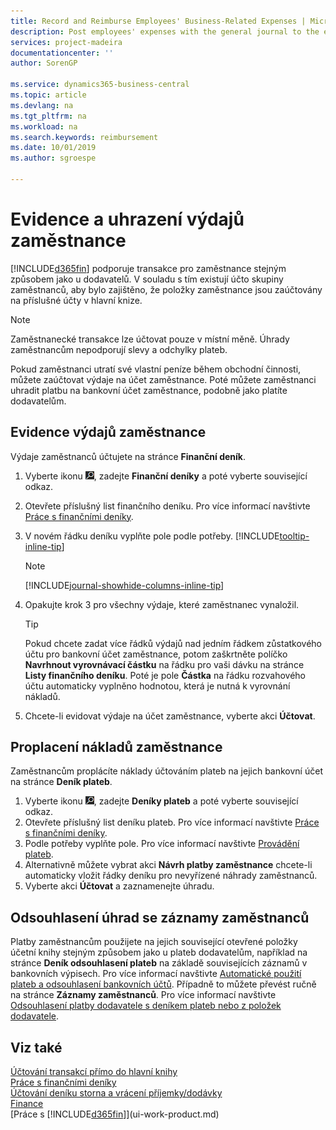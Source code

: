 ```yaml
---
title: Record and Reimburse Employees' Business-Related Expenses | Microsoft Docs
description: Post employees' expenses with the general journal to the employee's account and later post a payment to the employee's bank account to reimburse for the business-related expense.
services: project-madeira
documentationcenter: ''
author: SorenGP

ms.service: dynamics365-business-central
ms.topic: article
ms.devlang: na
ms.tgt_pltfrm: na
ms.workload: na
ms.search.keywords: reimbursement
ms.date: 10/01/2019
ms.author: sgroespe

---
```

# Evidence a uhrazení výdajů zaměstnance
[!INCLUDE[d365fin](includes/d365fin_md.md)] podporuje transakce pro zaměstnance stejným způsobem jako u dodavatelů. V souladu s tím existují účto skupiny zaměstnanců, aby bylo zajištěno, že položky zaměstnance jsou zaúčtovány na příslušné účty v hlavní knize.

> [!NOTE]
> Zaměstnanecké transakce lze účtovat pouze v místní měně. Úhrady zaměstnancům nepodporují slevy a odchylky plateb.

Pokud zaměstnanci utratí své vlastní peníze během obchodní činnosti, můžete zaúčtovat výdaje na účet zaměstnance. Poté můžete zaměstnanci uhradit platbu na bankovní účet zaměstnance, podobně jako platíte dodavatelům.

## Evidence výdajů zaměstnance
Výdaje zaměstnanců účtujete na stránce **Finanční deník**.
1. Vyberte ikonu ![Žárovky, která otevře funkci Řekněte mi](media/ui-search/search_small.png "Řekněte mi, co chcete dělat"), zadejte **Finanční deníky** a poté vyberte související odkaz.
2. Otevřete příslušný list finančního deníku. Pro více informací navštivte [Práce s finančními deníky](ui-work-general-journals.md).
3. V novém řádku deníku vyplňte pole podle potřeby. [!INCLUDE[tooltip-inline-tip](includes/tooltip-inline-tip_md.md)]

   > [!NOTE]
   > [!INCLUDE[journal-showhide-columns-inline-tip](includes/journal-showhide-columns-inline-tip.md)]
4. Opakujte krok 3 pro všechny výdaje, které zaměstnanec vynaložil.

   > [!TIP]
   > Pokud chcete zadat více řádků výdajů nad jedním řádkem zůstatkového účtu pro bankovní účet zaměstnance, potom zaškrtněte políčko **Navrhnout vyrovnávací částku** na řádku pro vaši dávku na stránce **Listy finančního deníku**. Poté je pole **Částka** na řádku rozvahového účtu automaticky vyplněno hodnotou, která je nutná k vyrovnání nákladů.
5. Chcete-li evidovat výdaje na účet zaměstnance, vyberte akci **Účtovat**.

## Proplacení nákladů zaměstnance
Zaměstnancům proplácíte náklady účtováním plateb na jejich bankovní účet na stránce **Deník plateb**.
1. Vyberte ikonu ![Žárovky, která otevře funkci Řekněte mi](media/ui-search/search_small.png "Řekněte mi, co chcete dělat"), zadejte **Deníky plateb** a poté vyberte související odkaz.
2. Otevřete příslušný list deníku plateb. Pro více informací navštivte [Práce s finančními deníky](ui-work-general-journals.md).
3. Podle potřeby vyplňte pole. Pro více informací navštivte [Provádění plateb](payables-make-payments.md).
4. Alternativně můžete vybrat akci **Návrh platby zaměstnance** chcete-li automaticky vložit řádky deníku pro nevyřízené náhrady zaměstnanců.
5. Vyberte akci **Účtovat** a zaznamenejte úhradu.

## Odsouhlasení úhrad se záznamy zaměstnanců
Platby zaměstnancům použijete na jejich související otevřené položky účetní knihy stejným způsobem jako u plateb dodavatelům, například na stránce **Deník odsouhlasení plateb** na základě souvisejících záznamů v bankovních výpisech. Pro více informací navštivte [Automatické použití plateb a odsouhlasení bankovních účtů](receivables-apply-payments-auto-reconcile-bank-accounts.md). Případně to můžete převést ručně na stránce **Záznamy zaměstnanců**. Pro více informací navštivte [Odsouhlasení platby dodavatele s deníkem plateb nebo z položek dodavatele](payables-how-apply-purchase-transactions-manually.md).

## Viz také
[Účtování transakcí přímo do hlavní knihy](finance-how-post-transactions-directly.md)  
[Práce s finančními deníky](ui-work-general-journals.md)  
[Účtování deníku storna a vrácení příjemky/dodávky](finance-how-reverse-journal-posting.md)  
[Finance](finance.md)  
[Práce s [!INCLUDE[d365fin](includes/d365fin_md.md)]](ui-work-product.md)

